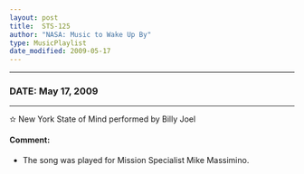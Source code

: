 ```yaml
---
layout: post
title:  STS-125
author: "NASA: Music to Wake Up By"
type: MusicPlaylist
date_modified: 2009-05-17
---
```


----
### DATE: May 17, 2009
----
✫ New York State of  Mind performed by Billy Joel

#### Comment:
* The song was played for Mission Specialist Mike Massimino.
